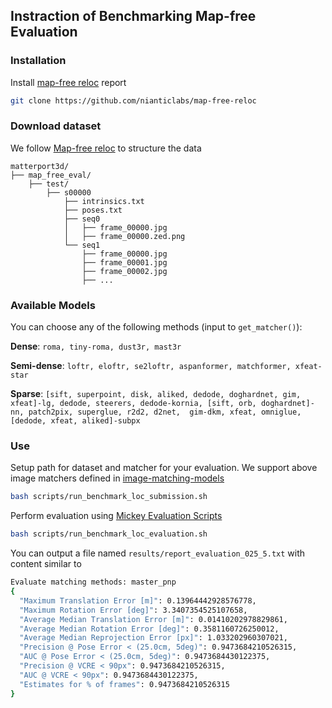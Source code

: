## Instraction of Benchmarking Map-free Evaluation

### Installation
Install [map-free reloc](https://github.com/nianticlabs/map-free-reloc) report
```bash
git clone https://github.com/nianticlabs/map-free-reloc
```

### Download dataset
We follow [Map-free reloc](https://github.com/nianticlabs/map-free-reloc) to structure the data
```
matterport3d/
├── map_free_eval/
    ├── test/
        ├── s00000
            ├── intrinsics.txt
            ├── poses.txt
            ├── seq0
            │   ├── frame_00000.jpg
            │   ├── frame_00000.zed.png
            └── seq1
                ├── frame_00000.jpg
                ├── frame_00001.jpg
                ├── frame_00002.jpg
                ├── ...
```

### Available Models
You can choose any of the following methods (input to `get_matcher()`):

**Dense**: ```roma, tiny-roma, dust3r, mast3r```

**Semi-dense**: ```loftr, eloftr, se2loftr, aspanformer, matchformer, xfeat-star```

**Sparse**: ```[sift, superpoint, disk, aliked, dedode, doghardnet, gim, xfeat]-lg, dedode, steerers, dedode-kornia, [sift, orb, doghardnet]-nn, patch2pix, superglue, r2d2, d2net,  gim-dkm, xfeat, omniglue, [dedode, xfeat, aliked]-subpx```


### Use
Setup path for dataset and matcher for your evaluation. We support above image matchers defined in [image-matching-models](https://github.com/gmberton/image-matching-models)
```bash
bash scripts/run_benchmark_loc_submission.sh
```
Perform evaluation using [Mickey Evaluation Scripts](https://github.com/nianticlabs/mickey)
```bash
bash scripts/run_benchmark_loc_evaluation.sh
```
You can output a file named ```results/report_evaluation_025_5.txt``` with content similar to
```bash
Evaluate matching methods: master_pnp
{
  "Maximum Translation Error [m]": 0.13964442928576778,
  "Maximum Rotation Error [deg]": 3.3407354525107658,
  "Average Median Translation Error [m]": 0.01410202978829861,
  "Average Median Rotation Error [deg]": 0.3581160726250012,
  "Average Median Reprojection Error [px]": 1.033202960307021,
  "Precision @ Pose Error < (25.0cm, 5deg)": 0.9473684210526315,
  "AUC @ Pose Error < (25.0cm, 5deg)": 0.9473684430122375,
  "Precision @ VCRE < 90px": 0.9473684210526315,
  "AUC @ VCRE < 90px": 0.9473684430122375,
  "Estimates for % of frames": 0.9473684210526315
}
```
